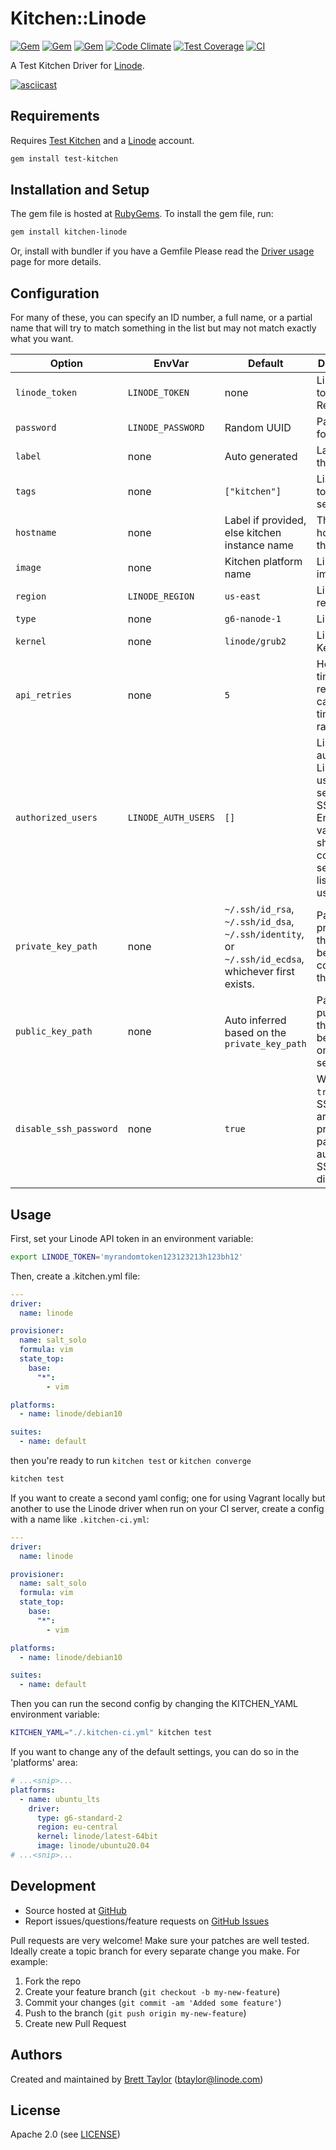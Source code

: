 # Kitchen::Linode
[![Gem](https://img.shields.io/gem/v/kitchen-linode.svg)](https://rubygems.org/gems/kitchen-linode)
[![Gem](https://img.shields.io/gem/dt/kitchen-linode.svg)](https://rubygems.org/gems/kitchen-linode)
[![Gem](https://img.shields.io/gem/dtv/kitchen-linode.svg)](https://rubygems.org/gems/kitchen-linode)
[![Code Climate](https://codeclimate.com/github/ssplatt/kitchen-linode/badges/gpa.svg)](https://codeclimate.com/github/ssplatt/kitchen-linode)
[![Test Coverage](https://codeclimate.com/github/ssplatt/kitchen-linode/badges/coverage.svg)](https://codeclimate.com/github/ssplatt/kitchen-linode/coverage)
[![CI](https://github.com/ssplatt/kitchen-linode/actions/workflows/ci.yml/badge.svg?branch=master)](https://github.com/ssplatt/kitchen-linode/actions/workflows/ci.yml)

A Test Kitchen Driver for [Linode](http://www.linode.com).

[![asciicast](https://asciinema.org/a/44348.png)](https://asciinema.org/a/44348)

## Requirements

Requires [Test Kitchen](https://kitchen.ci/) and a [Linode](http://www.linode.com) account.

```sh
gem install test-kitchen
```

## Installation and Setup

The gem file is hosted at [RubyGems](https://rubygems.org/gems/kitchen-linode). To install the gem file, run:

```sh
gem install kitchen-linode
```

Or, install with bundler if you have a Gemfile
Please read the [Driver usage][driver_usage] page for more details.

## Configuration

For many of these, you can specify an ID number, a full name, or a partial name that will try to match something in the list but may not match exactly what you want.

| Option | EnvVar | Default | Description |
|-|-|-|-|
| `linode_token` | `LINODE_TOKEN` | none | Linode API token. Required. |
| `password` | `LINODE_PASSWORD` | Random UUID | Password for root. |
| `label` | none | Auto generated | Label for the server. |
| `tags` | none | `["kitchen"]` | List of tags to set on the server. |
| `hostname` | none | Label if provided, else kitchen instance name | The hostname of the server. |
| `image` | none | Kitchen platform name | Linode image. |
| `region` | `LINODE_REGION` | `us-east` | Linode region. |
| `type` | none | `g6-nanode-1` | Linode type. |
| `kernel` | none | `linode/grub2` | Linode Kernel. |
| `api_retries` | none | `5` | How many times to retry API calls on timeouts or rate limits. |
| `authorized_users` | `LINODE_AUTH_USERS` | `[]` | List of authorized Linode users for seeding SSH keys. Environment variable should be a comma separated list of usernames. |
| `private_key_path` | none | `~/.ssh/id_rsa`, `~/.ssh/id_dsa`, `~/.ssh/identity`, or `~/.ssh/id_ecdsa`, whichever first exists. | Path to SSH private key that should be used to connect to the server. |
| `public_key_path` | none | Auto inferred based on the `private_key_path` | Path to SSH public key that should be installed on the server. |
| `disable_ssh_password` | none | `true` | When set to `true` and SSH keys are provided password auth for SSH is disabled. |

## Usage

First, set your Linode API token in an environment variable:

```sh
export LINODE_TOKEN='myrandomtoken123123213h123bh12'
```

Then, create a .kitchen.yml file:

```yaml
---
driver:
  name: linode

provisioner:
  name: salt_solo
  formula: vim
  state_top:
    base:
      "*":
        - vim

platforms:
  - name: linode/debian10

suites:
  - name: default
```

then you're ready to run `kitchen test` or `kitchen converge`

```sh
kitchen test
```

If you want to create a second yaml config; one for using Vagrant locally but another to use the Linode driver when run on your CI server, create a config with a name like `.kitchen-ci.yml`:

```yaml
---
driver:
  name: linode

provisioner:
  name: salt_solo
  formula: vim
  state_top:
    base:
      "*":
        - vim

platforms:
  - name: linode/debian10

suites:
  - name: default
```

Then you can run the second config by changing the KITCHEN_YAML environment variable:

```sh
KITCHEN_YAML="./.kitchen-ci.yml" kitchen test
```

If you want to change any of the default settings, you can do so in the 'platforms' area:

```yaml
# ...<snip>...
platforms:
  - name: ubuntu_lts
    driver:
      type: g6-standard-2
      region: eu-central
      kernel: linode/latest-64bit
      image: linode/ubuntu20.04
# ...<snip>...
```

## Development

* Source hosted at [GitHub][repo]
* Report issues/questions/feature requests on [GitHub Issues][issues]

Pull requests are very welcome! Make sure your patches are well tested.
Ideally create a topic branch for every separate change you make. For
example:

1. Fork the repo
2. Create your feature branch (`git checkout -b my-new-feature`)
3. Commit your changes (`git commit -am 'Added some feature'`)
4. Push to the branch (`git push origin my-new-feature`)
5. Create new Pull Request

## Authors

Created and maintained by [Brett Taylor][author] (<btaylor@linode.com>)

## License

Apache 2.0 (see [LICENSE][license])


[author]:           <https://github.com/ssplatt>
[issues]:           <https://github.com/ssplatt/kitchen-linode/issues>
[license]:          <https://github.com/ssplatt/kitchen-linode/blob/master/LICENSE>
[repo]:             <https://github.com/ssplatt/kitchen-linode>
[driver_usage]:     <https://kitchen.ci/docs/reference/configuration/>
